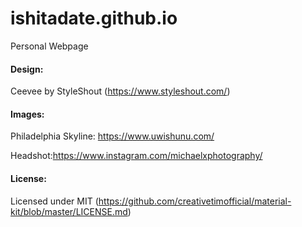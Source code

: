 # ishitadate.github.io
Personal Webpage

#### Design: 
Ceevee by StyleShout (https://www.styleshout.com/)

#### Images:
Philadelphia Skyline: https://www.uwishunu.com/

Headshot:https://www.instagram.com/michaelxphotography/

#### License:
Licensed under MIT (https://github.com/creativetimofficial/material-kit/blob/master/LICENSE.md)
